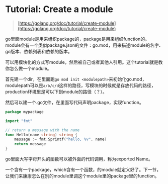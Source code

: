 # Tutorial: Create a module

> [https://golang.org/doc/tutorial/create-module](https://golang.org/doc/tutorial/create-module)

go里面module是用来组织package的，package是用来组织function的。module会有一个类似package.json的文件：go.mod，用来描述module的名字、go版本、依赖列表和依赖的版本。

可以用模块化的方式写module，然后被自己或者其他人引用。这个tutorial就是教你怎么做一个module。

首先建一个dir，在里面跑`go mod init <modulepath>`来初始化go.mod，modulepath可以是`a/b/c/d`这样的路径，写模块的时候就是存放代码的路径，production环境里是可以下到module的路径（？）。

然后可以建一个.go文件，在里面写代码声明package，实现function。

```go
package mypackage

import "fmt"

// return a message with the name
func Hello(name string) string {
    message := fmt.Sprintf("hello, %v", name)
    return message 
}
```

go里面大写字母开头的函数可以被外面的代码调用，称为exported Name。

一个含有一个package，which含有一个函数，的module就定义好了。下一节，让我们来康康怎么在别的module里调这个module里的package里的function。


